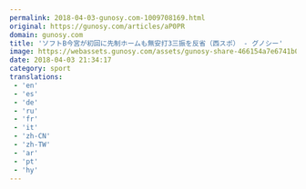 ```yaml
---
permalink: 2018-04-03-gunosy.com-1009708169.html
original: https://gunosy.com/articles/aP0PR
domain: gunosy.com
title: 'ソフトB今宮が初回に先制ホームも無安打3三振を反省（西スポ） - グノシー'
image: https://webassets.gunosy.com/assets/gunosy-share-466154a7e6741b0dbc8895ceff97e34818892a0e7dbc05d641d2606f8820dd35.jpg
date: 2018-04-03 21:34:17
category: sport
translations: 
 - 'en'
 - 'es'
 - 'de'
 - 'ru'
 - 'fr'
 - 'it'
 - 'zh-CN'
 - 'zh-TW'
 - 'ar'
 - 'pt'
 - 'hy'
---
```


